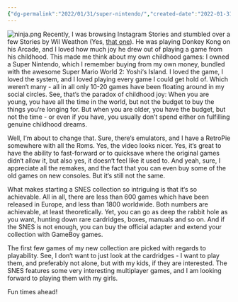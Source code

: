 ```yaml
---
{"dg-permalink":"2022/01/31/super-nintendo/","created-date":"2022-01-31T00:00:00","dg-home":false,"dg-pinned":false,"dg-home-link":false,"dg-publish":true,"type":"post","excerpt":"How Wil Weathon inspired me to start collecting my childhood games.","disabled rules":["header-increment","yaml-title","yaml-title-alias","file-name-heading"],"title":"I am starting a Super Nintendo Collection","aliases":["I am starting a Super Nintendo Collection"],"linter-yaml-title-alias":"I am starting a Super Nintendo Collection","updated-date":"2025-05-05T17:44:21","tags":["SuperNintendo"],"dg-path":"2022-01-31-super-nintendo.md","permalink":"/2022/01/31/super-nintendo/","dgPassFrontmatter":true}
---
```



![ninja.png](/img/user/attachments/ninja.png)
Recently, I was browsing Instagram Stories and stumbled over a few Stories by Wil Weathon (Yes, [that one](https://en.wikipedia.org/wiki/Wil_Wheaton)). He was playing Donkey Kong on his Arcade, and I loved how much joy he drew out of playing a game from his childhood. This made me think about my own childhood games: I owned a Super Nintendo, which I remember buying from my own money, bundled with the awesome Super Mario World 2: Yoshi‘s Island. I loved the game, I loved the system, and I loved playing every game I could get hold of. Which weren‘t many  - all in all only 10-20 games have been floating around in my social circles. See, that‘s the paradox of childhood joy: When you are young, you have all the time in the world, but not the budget to buy the things you‘re longing for. But when you are older, you have the budget, but not the time - or even if you have, you usually don’t spend either on fulfilling genuine childhood dreams.

Well, I‘m about to change that. Sure, there‘s emulators, and I have a RetroPie somewhere with all the Roms. Yes, the video looks nicer. Yes, it‘s great to have the ability to fast-forward or to quicksave where the original games didn‘t allow it, but also yes, it doesn‘t feel like it used to. And yeah, sure, I appreciate all the remakes, and the fact that you can even buy some of the old games on new consoles. But it‘s still not the same.

What makes starting a SNES collection so intriguing is that it‘s so achievable. All in all, there are less than 600 games which have been released in Europe, and less than 1800 worldwide. Both numbers are achievable, at least theoretically. Yet, you can go as deep the rabbit hole as you want, hunting down rare cardridges, boxes, manuals and so on. And if the SNES is not enough, you can buy the official adapter and extend your collection with GameBoy games.

The first few games of my new collection are picked with regards to playability. See, I don‘t want to just look at the cardridges - I want to play them, and preferably not alone, but with my kids, if they are interested. The SNES features some very interesting multiplayer games, and I am looking forward to playing them with my girls.

Fun times ahead!

